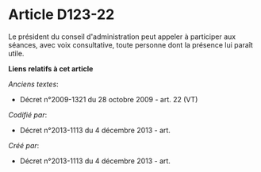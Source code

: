 # Article D123-22

Le président du conseil d'administration peut appeler à participer aux séances, avec voix consultative, toute personne dont
la présence lui paraît utile.

**Liens relatifs à cet article**

_Anciens textes_:

  - Décret n°2009-1321 du 28 octobre 2009 - art. 22 (VT)

_Codifié par_:

  - Décret n°2013-1113 du 4 décembre 2013 - art.

_Créé par_:

  - Décret n°2013-1113 du 4 décembre 2013 - art.
